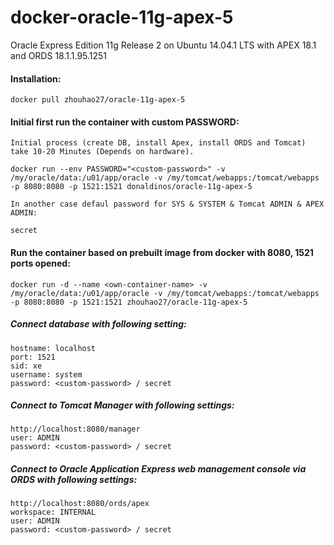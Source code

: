 docker-oracle-11g-apex-5
============================

Oracle Express Edition 11g Release 2 on Ubuntu 14.04.1 LTS with APEX 18.1 and ORDS 18.1.1.95.1251

#### Installation:

    docker pull zhouhao27/oracle-11g-apex-5

#### Initial first run the container with custom PASSWORD:
    Initial process (create DB, install Apex, install ORDS and Tomcat) take 10-20 Minutes (Depends on hardware).

    docker run --env PASSWORD="<custom-password>" -v /my/oracle/data:/u01/app/oracle -v /my/tomcat/webapps:/tomcat/webapps -p 8080:8080 -p 1521:1521 donaldinos/oracle-11g-apex-5

    In another case defaul password for SYS & SYSTEM & Tomcat ADMIN & APEX ADMIN:

    secret

#### Run the container based on prebuilt image from docker with 8080, 1521 ports opened:

    docker run -d --name <own-container-name> -v /my/oracle/data:/u01/app/oracle -v /my/tomcat/webapps:/tomcat/webapps -p 8080:8080 -p 1521:1521 zhouhao27/oracle-11g-apex-5    

#### 


##### Connect database with following setting:

    hostname: localhost
    port: 1521
    sid: xe
    username: system
    password: <custom-password> / secret


##### Connect to Tomcat Manager with following settings:

    http://localhost:8080/manager
    user: ADMIN
    password: <custom-password> / secret

##### Connect to Oracle Application Express web management console via ORDS with following settings:

    http://localhost:8080/ords/apex
    workspace: INTERNAL
    user: ADMIN
    password: <custom-password> / secret
